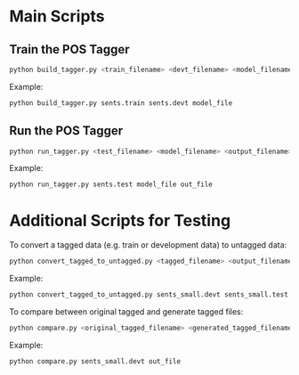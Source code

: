 # Main Scripts
## Train the POS Tagger
```sh
python build_tagger.py <train_filename> <devt_filename> <model_filename>
```
Example:
```sh
python build_tagger.py sents.train sents.devt model_file
```

## Run the POS Tagger
```sh
python run_tagger.py <test_filename> <model_filename> <output_filename>
```
Example:
```sh
python run_tagger.py sents.test model_file out_file
```

# Additional Scripts for Testing
To convert a tagged data (e.g. train or development data) to untagged data:
```sh
python convert_tagged_to_untagged.py <tagged_filename> <output_filename>
```
Example:
```sh
python convert_tagged_to_untagged.py sents_small.devt sents_small.test
```

To compare between original tagged and generate tagged files:
```sh
python compare.py <original_tagged_filename> <generated_tagged_filename>
```
Example:
```sh
python compare.py sents_small.devt out_file
```
